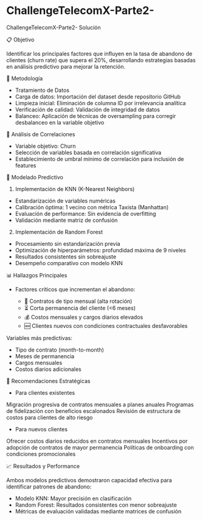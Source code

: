 # ChallengeTelecomX-Parte2-
ChallengeTelecomX-Parte2- Solución

📋 Objetivo

Identificar los principales factores que influyen en la tasa de abandono de clientes (churn rate) que supera el 20%, desarrollando estrategias basadas en análisis predictivo para mejorar la retención.

🔧 Metodología

+ Tratamiento de Datos
+ Carga de datos: Importación del dataset desde repositorio GitHub
+ Limpieza inicial: Eliminación de columna ID por irrelevancia analítica
+ Verificación de calidad: Validación de integridad de datos
+ Balanceo: Aplicación de técnicas de oversampling para corregir desbalanceo en la variable objetivo

🎯 Análisis de Correlaciones

+ Variable objetivo: Churn
+ Selección de variables basada en correlación significativa
+ Establecimiento de umbral mínimo de correlación para inclusión de features
  
🧠 Modelado Predictivo

1. Implementación de KNN (K-Nearest Neighbors)

+ Estandarización de variables numéricas
+ Calibración óptima: 1 vecino con métrica Taxista (Manhattan)
+ Evaluación de performance: Sin evidencia de overfitting
+ Validación mediante matriz de confusión

2. Implementación de Random Forest

+ Procesamiento sin estandarización previa
+ Optimización de hiperparámetros: profundidad máxima de 9 niveles
+ Resultados consistentes sin sobreajuste
+ Desempeño comparativo con modelo KNN


📊 Hallazgos Principales

+ Factores críticos que incrementan el abandono:

    + 📅 Contratos de tipo mensual (alta rotación)
    + ⏳ Corta permanencia del cliente (<6 meses)
    + 💰 Costos mensuales y cargos diarios elevados
    + 🆕 Clientes nuevos con condiciones contractuales desfavorables
      
Variables más predictivas:
+ Tipo de contrato (month-to-month)
+ Meses de permanencia
+ Cargos mensuales
+ Costos diarios adicionales

  
🎯 Recomendaciones Estratégicas

+ Para clientes existentes

Migración progresiva de contratos mensuales a planes anuales
Programas de fidelización con beneficios escalonados
Revisión de estructura de costos para clientes de alto riesgo

+ Para nuevos clientes

Ofrecer costos diarios reducidos en contratos mensuales
Incentivos por adopción de contratos de mayor permanencia
Políticas de onboarding con condiciones promocionales


📈 Resultados y Performance

Ambos modelos predictivos demostraron capacidad efectiva para identificar patrones de abandono:

+ Modelo KNN: Mayor precisión en clasificación
+ Random Forest: Resultados consistentes con menor sobreajuste
+ Métricas de evaluación validadas mediante matrices de confusión
